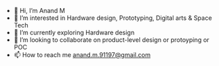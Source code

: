 - 👋 Hi, I’m Anand M
- 👀 I’m interested in Hardware design, Prototyping, Digital arts & Space Tech
- 🌱 I’m currently exploring Hardware design
- 💞️ I’m looking to collaborate on product-level design or protoyping or POC
- 📫 How to reach me anand.m.91197@gmail.com

<!---
0101shift/0101shift is a ✨ special ✨ repository because its `README.md` (this file) appears on your GitHub profile.
You can click the Preview link to take a look at your changes.
--->
